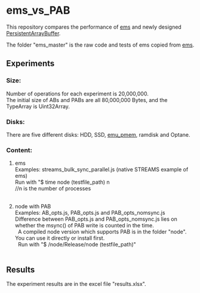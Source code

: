 # ems_vs_PAB

This repository compares the performance of [ems](https://www.npmjs.com/package/ems) and newly designed [PersistentArrayBuffer](https://github.com/how759/quicklake-js/blob/master/src/pab_doc.md).

The folder "ems_master" is the raw code and tests of ems copied from  [ems](https://github.com/SyntheticSemantics/ems).

## Experiments

### Size:
  Number of operations for each experiment is 20,000,000. <br>
  The initial size of ABs and PABs are all 80,000,000 Bytes, and the TypeArray is Uint32Array.
	
### Disks:
  There are five different disks: HDD, SSD, [emu_pmem](http://pmem.io/2016/02/22/pm-emulation.html), ramdisk and Optane.

### Content:
1. ems <br>
 Examples: streams_bulk_sync_parallel.js (native STREAMS example of ems) <br>
 Run with "$ time node (testfile_path) n  <br> 
 //n is the number of processes <br>  

2. node with PAB <br>
Examples: AB_opts.js, PAB_opts.js and PAB_opts_nomsync.js <br>
Difference between PAB_opts.js and PAB_opts_nomsync.js lies on whether the msync() of PAB write is counted in the time. <br> 
A compiled node version which supports PAB is in the folder "node". You can use it directly or install first. <br> 
Run with "$ /node/Release/node (testfile_path)" <br>  

## Results
The experiment results are in the excel file "results.xlsx".
